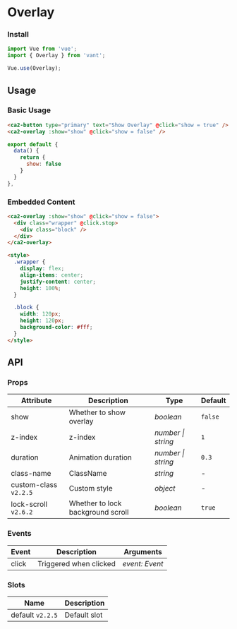 # Overlay

### Install

```js
import Vue from 'vue';
import { Overlay } from 'vant';

Vue.use(Overlay);
```

## Usage

### Basic Usage

```html
<ca2-button type="primary" text="Show Overlay" @click="show = true" />
<ca2-overlay :show="show" @click="show = false" />
```

```js
export default {
  data() {
    return {
      show: false
    }
  }
},
```

### Embedded Content

```html
<ca2-overlay :show="show" @click="show = false">
  <div class="wrapper" @click.stop>
    <div class="block" />
  </div>
</ca2-overlay>

<style>
  .wrapper {
    display: flex;
    align-items: center;
    justify-content: center;
    height: 100%;
  }

  .block {
    width: 120px;
    height: 120px;
    background-color: #fff;
  }
</style>
```

## API

### Props

| Attribute | Description | Type | Default |
| --- | --- | --- | --- |
| show | Whether to show overlay | _boolean_ | `false` |
| z-index | z-index | _number \| string_ | `1` |
| duration | Animation duration | _number \| string_ | `0.3` |
| class-name | ClassName | _string_ | - |
| custom-class `v2.2.5` | Custom style | _object_ | - |
| lock-scroll `v2.6.2` | Whether to lock background scroll | _boolean_ | `true` |

### Events

| Event | Description            | Arguments      |
| ----- | ---------------------- | -------------- |
| click | Triggered when clicked | _event: Event_ |

### Slots

| Name             | Description  |
| ---------------- | ------------ |
| default `v2.2.5` | Default slot |
